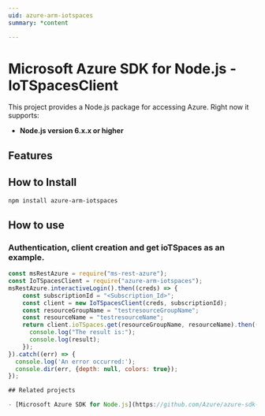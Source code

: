 ```yaml
---
uid: azure-arm-iotspaces
summary: *content

---
```

# Microsoft Azure SDK for Node.js - IoTSpacesClient
This project provides a Node.js package for accessing Azure. Right now it supports:
- **Node.js version 6.x.x or higher**

## Features


## How to Install

```bash
npm install azure-arm-iotspaces
```

## How to use

### Authentication, client creation and get ioTSpaces as an example.

```javascript
const msRestAzure = require("ms-rest-azure");
const IoTSpacesClient = require("azure-arm-iotspaces");
msRestAzure.interactiveLogin().then((creds) => {
    const subscriptionId = "<Subscription_Id>";
    const client = new IoTSpacesClient(creds, subscriptionId);
    const resourceGroupName = "testresourceGroupName";
    const resourceName = "testresourceName";
    return client.ioTSpaces.get(resourceGroupName, resourceName).then((result) => {
      console.log("The result is:");
      console.log(result);
    });
}).catch((err) => {
  console.log('An error occurred:');
  console.dir(err, {depth: null, colors: true});
});

## Related projects

- [Microsoft Azure SDK for Node.js](https://github.com/Azure/azure-sdk-for-node)
